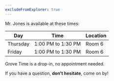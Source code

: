 ```yaml
---
excludeFromExplorer: true
---
```


Mr. Jones is available at these times:

Day|Time|Location
-|-|-
Thursday|1:00 PM to 1:30 PM|Room 6
Friday|1:00 PM to 1:30 PM|Room 6

Grove Time is a drop-in, no appointment needed.

If you have a question, **don't hesitate**, come on by!